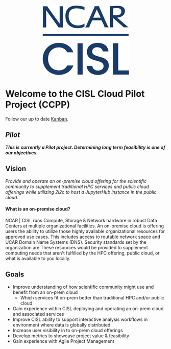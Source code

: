 <p align="center">
    <img src="images/ncar-cisl-blue.png">
</p>

# Welcome to the CISL Cloud Pilot Project (CCPP)

Follow our up to date [Kanban](https://jira.ucar.edu/secure/RapidBoard.jspa?rapidView=220&projectKey=CCPP).

## ***Pilot***

***This is currently a Pilot project. Determining long term feasibility is one of our objectives.*** 

## Vision

*Provide and operate an on-premise cloud offering for the scientific community to supplement traditional HPC services and public cloud offerings while utilizing 2i2c to host a JupyterHub instance in the public cloud.*

#### What is an on-premise cloud?
NCAR | CISL runs Compute, Storage & Network hardware in robust Data Centers at multiple organizational facilities. An on-premise cloud is offering users the ability to utilize those highly available organizational resources for approved use cases. This includes access to routable network space and UCAR Domain Name Systems (DNS). Security standards set by the organization are These resources would be provided to supplement computing needs that aren't fulfilled by the HPC offering, public cloud, or what is available to you locally. 

## Goals
* Improve understanding of how scientific community might use and benefit from an on-prem cloud
    * Which services fit on-prem better than traditional HPC and/or public cloud
* Gain experience within CISL deploying and operating an on-prem cloud and associated services
* Improve CISL ability to support interactive analysis workflows in environment where data is globally distributed
* Increase user visibility in to on-prem cloud offerings
* Develop metrics to showcase project value & feasibility
* Gain experience with Agile Project Management

